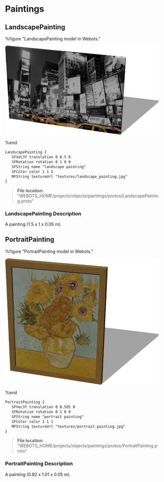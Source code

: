 # Paintings

## LandscapePainting

%figure "LandscapePainting model in Webots."

![LandscapePainting](images/objects/paintings/LandscapePainting/model.png)

%end

```
LandscapePainting {
   SFVec3f translation 0 0.5 0
   SFRotation rotation 0 1 0 0
   SFString name "landscape painting"
   SFColor color 1 1 1
   MFString textureUrl "textures/landscape_painting.jpg"
}
```

> **File location**: "WEBOTS\_HOME/projects/objects/paintings/protos/LandscapePainting.proto"

### LandscapePainting Description

A painting (1.5 x 1 x 0.05 m).

## PortraitPainting

%figure "PortraitPainting model in Webots."

![PortraitPainting](images/objects/paintings/PortraitPainting/model.png)

%end

```
PortraitPainting {
   SFVec3f translation 0 0.505 0
   SFRotation rotation 0 1 0 0
   SFString name "portrait painting"
   SFColor color 1 1 1
   MFString textureUrl "textures/portrait_painting.jpg"
}
```

> **File location**: "WEBOTS\_HOME/projects/objects/paintings/protos/PortraitPainting.proto"

### PortraitPainting Description

A painting (0.82 x 1.01 x 0.05 m).

